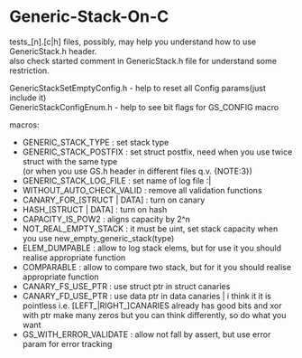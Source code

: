 # Generic-Stack-On-C

tests_[n].[c|h] files, possibly, may help you understand how to use GenericStack.h header.  
also check started comment in GenericStack.h file for understand some restriction.  

GenericStackSetEmptyConfig.h - help to reset all Config params(just include it)  
GenericStackConfigEnum.h - help to see bit flags for GS_CONFIG macro

macros:  
- GENERIC_STACK_TYPE : set stack type  
- GENERIC_STACK_POSTFIX : set struct postfix, need when you use twice struct with the same type  
(or when you use GS.h header in different files q.v. {NOTE:3})       
- GENERIC_STACK_LOG_FILE : set name of log file  :|  
- WITHOUT_AUTO_CHECK_VALID : remove all validation functions  
- CANARY_FOR_[STRUCT | DATA] : turn on canary  
- HASH_[STRUCT | DATA] : turn on hash  
- CAPACITY_IS_POW2 : aligns capacity by 2^n  
- NOT_REAL_EMPTY_STACK : it must be uint, set stack capacity when you use new_empty_generic_stack(type)     
- ELEM_DUMPABLE : allow to log stack elems, but for use it you should realise appropriate function  
- COMPARABLE : allow to compare two stack, but for it you should realise appropriate function  
- CANARY_FS_USE_PTR : use struct ptr in struct canaries  
- CANARY_FD_USE_PTR : use data ptr in data canaries  |  i think it it is pointless i.e. [LEFT_|RIGHT_]CANARIES already has good bits and xor with ptr make many zeros but you can think differently, so do what you want  
- GS_WITH_ERROR_VALIDATE : allow not fall by assert, but use error param for error tracking  
